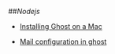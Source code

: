 ##_Nodejs_

- [Installing Ghost on a Mac](http://docs.ghost.org/installation/mac/)

- [Mail configuration in ghost](http://docs.ghost.org/mail/)